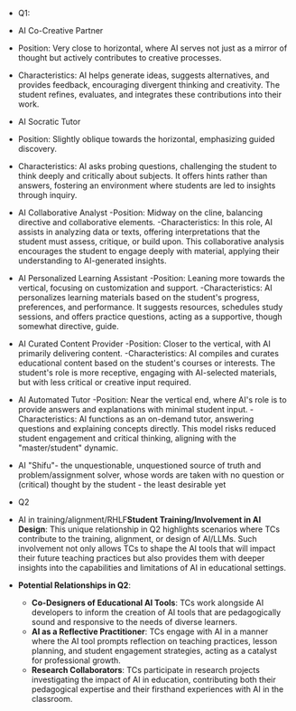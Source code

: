 
- Q1:

 - AI Co-Creative Partner
- Position: Very close to horizontal, where AI serves not just as a mirror of thought but actively contributes to creative processes.
- Characteristics: AI helps generate ideas, suggests alternatives, and provides feedback, encouraging divergent thinking and creativity. The student refines, evaluates, and integrates these contributions into their work.
- AI Socratic Tutor
- Position: Slightly oblique towards the horizontal, emphasizing guided discovery.
- Characteristics: AI asks probing questions, challenging the student to think deeply and critically about subjects. It offers hints rather than answers, fostering an environment where students are led to insights through inquiry.
- AI Collaborative Analyst
	-Position: Midway on the cline, balancing directive and collaborative elements.
	-Characteristics: In this role, AI assists in analyzing data or texts, offering interpretations that the student must assess, critique, or build upon. This collaborative analysis encourages the student to engage deeply with material, applying their understanding to AI-generated insights.
- AI Personalized Learning Assistant
	-Position: Leaning more towards the vertical, focusing on customization and support.
	-Characteristics: AI personalizes learning materials based on the student's progress, preferences, and performance. It suggests resources, schedules study sessions, and offers practice questions, acting as a supportive, though somewhat directive, guide.
- AI Curated Content Provider
	-Position: Closer to the vertical, with AI primarily delivering content.
	-Characteristics: AI compiles and curates educational content based on the student's courses or interests. The student's role is more receptive, engaging with AI-selected materials, but with less critical or creative input required.
- AI Automated Tutor
	-Position: Near the vertical end, where AI's role is to provide answers and explanations with minimal student input. 
	-Characteristics: AI functions as an on-demand tutor, answering questions and explaining concepts directly. This model risks reduced student engagement and critical thinking, aligning with the "master/student" dynamic.
 - AI "Shifu"- the unquestionable, unquestioned source of truth and problem/assignment solver, whose words are taken with no question or (critical) thought by the student - the least desirable yet 

- Q2
- AI in training/alignment/RHLF**Student Training/Involvement in AI Design**: This unique relationship in Q2 highlights scenarios where TCs contribute to the training, alignment, or design of AI/LLMs. Such involvement not only allows TCs to shape the AI tools that will impact their future teaching practices but also provides them with deeper insights into the capabilities and limitations of AI in educational settings.
- **Potential Relationships in Q2**:
    - **Co-Designers of Educational AI Tools**: TCs work alongside AI developers to inform the creation of AI tools that are pedagogically sound and responsive to the needs of diverse learners.
    - **AI as a Reflective Practitioner**: TCs engage with AI in a manner where the AI tool prompts reflection on teaching practices, lesson planning, and student engagement strategies, acting as a catalyst for professional growth.
    - **Research Collaborators**: TCs participate in research projects investigating the impact of AI in education, contributing both their pedagogical expertise and their firsthand experiences with AI in the classroom.